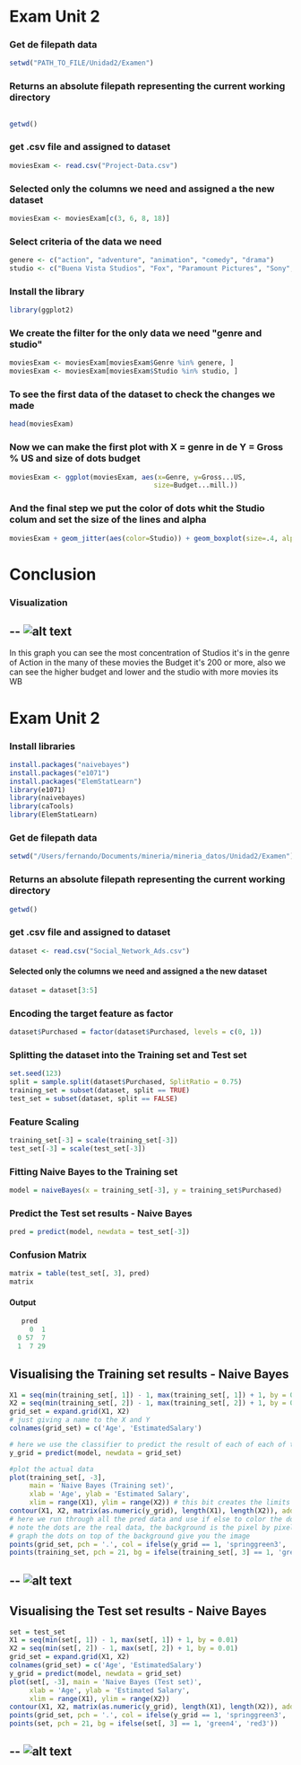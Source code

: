 # Exam Unit 2


### Get de filepath data

```R
setwd("PATH_TO_FILE/Unidad2/Examen")
```
### Returns an absolute filepath representing the current working directory

```R

getwd()

```
### get .csv file and assigned to dataset

```R
moviesExam <- read.csv("Project-Data.csv")
```
### Selected only the columns we need and assigned a the new dataset

```R
moviesExam <- moviesExam[c(3, 6, 8, 18)]
```
### Select criteria of  the data we need

```R
genere <- c("action", "adventure", "animation", "comedy", "drama")
studio <- c("Buena Vista Studios", "Fox", "Paramount Pictures", "Sony", "Universal", "WB")
```
### Install the library

```R
library(ggplot2)
```
### We create  the filter for the only data we need "genre and studio" 

```R
moviesExam <- moviesExam[moviesExam$Genre %in% genere, ]
moviesExam <- moviesExam[moviesExam$Studio %in% studio, ]
```
### To see the first data of the dataset to check the changes we made

```R
head(moviesExam)
```

### Now we can make the first plot with X = genre in de Y = Gross % US and size of dots budget

```R
moviesExam <- ggplot(moviesExam, aes(x=Genre, y=Gross...US, 
                                    size=Budget...mill.))
```

### And the final step we put the color of dots whit the Studio colum and set the size of the lines and alpha 

```R
moviesExam + geom_jitter(aes(color=Studio)) + geom_boxplot(size=.4, alpha=0.5)
```
# Conclusion

### Visualization 

--
![alt text](https://github.com/FerFuentes/mineria_datos/blob/Unidad2/Unidad2/Examen/plot.png)
--

In this graph you can see the most concentration of Studios it's in the genre of Action in the many of these movies the Budget it's 200 or more, also we can see the higher budget and lower and the studio with more movies its WB


# Exam Unit 2


### Install libraries 
```R
install.packages("naivebayes")
install.packages("e1071")
install.packages("ElemStatLearn")
library(e1071)
library(naivebayes)
library(caTools)
library(ElemStatLearn)
```
### Get de filepath data

```R
setwd("/Users/fernando/Documents/mineria/mineria_datos/Unidad2/Examen")
```

### Returns an absolute filepath representing the current working directory

```R
getwd()
```
### get .csv file and assigned to dataset

```R
dataset <- read.csv("Social_Network_Ads.csv")

```

#### Selected only the columns we need and assigned a the new dataset

```R
dataset = dataset[3:5]
```


### Encoding the target feature as factor

```R
dataset$Purchased = factor(dataset$Purchased, levels = c(0, 1))
```

### Splitting the dataset into the Training set and Test set

```R
set.seed(123)
split = sample.split(dataset$Purchased, SplitRatio = 0.75)
training_set = subset(dataset, split == TRUE)
test_set = subset(dataset, split == FALSE)
```
### Feature Scaling

```R
training_set[-3] = scale(training_set[-3])
test_set[-3] = scale(test_set[-3])
```
### Fitting Naive Bayes to the Training set

```R
model = naiveBayes(x = training_set[-3], y = training_set$Purchased)
```
### Predict the Test set results - Naive Bayes

```R
pred = predict(model, newdata = test_set[-3])
```

### Confusion Matrix

```R
matrix = table(test_set[, 3], pred)
matrix
```
#### Output

```R
   pred
     0  1
  0 57  7
  1  7 29
```

## Visualising the Training set results - Naive Bayes

```R
X1 = seq(min(training_set[, 1]) - 1, max(training_set[, 1]) + 1, by = 0.01)
X2 = seq(min(training_set[, 2]) - 1, max(training_set[, 2]) + 1, by = 0.01)
grid_set = expand.grid(X1, X2)
# just giving a name to the X and Y 
colnames(grid_set) = c('Age', 'EstimatedSalary')

# here we use the classifier to predict the result of each of each of the pixel bits noted above
y_grid = predict(model, newdata = grid_set)

#plot the actual data 
plot(training_set[, -3],
     main = 'Naive Bayes (Training set)',
     xlab = 'Age', ylab = 'Estimated Salary',
     xlim = range(X1), ylim = range(X2)) # this bit creates the limits to the values plotted this is also a part of the MAGIC as it creates the line between green and red
contour(X1, X2, matrix(as.numeric(y_grid), length(X1), length(X2)), add = TRUE)
# here we run through all the pred data and use if else to color the dots
# note the dots are the real data, the background is the pixel by pixel determination of y/n
# graph the dots on top of the background give you the image
points(grid_set, pch = '.', col = ifelse(y_grid == 1, 'springgreen3', 'tomato'))
points(training_set, pch = 21, bg = ifelse(training_set[, 3] == 1, 'green4', 'red3'))
```

--
![alt text](https://github.com/FerFuentes/mineria_datos/blob/Unidad2/Unidad2/Examen/NB_Training.png)
--

## Visualising the Test set results - Naive Bayes

```R
set = test_set
X1 = seq(min(set[, 1]) - 1, max(set[, 1]) + 1, by = 0.01)
X2 = seq(min(set[, 2]) - 1, max(set[, 2]) + 1, by = 0.01)
grid_set = expand.grid(X1, X2)
colnames(grid_set) = c('Age', 'EstimatedSalary')
y_grid = predict(model, newdata = grid_set)
plot(set[, -3], main = 'Naive Bayes (Test set)',
     xlab = 'Age', ylab = 'Estimated Salary',
     xlim = range(X1), ylim = range(X2))
contour(X1, X2, matrix(as.numeric(y_grid), length(X1), length(X2)), add = TRUE)
points(grid_set, pch = '.', col = ifelse(y_grid == 1, 'springgreen3', 'tomato'))
points(set, pch = 21, bg = ifelse(set[, 3] == 1, 'green4', 'red3'))
```
--
![alt text](https://github.com/FerFuentes/mineria_datos/blob/Unidad2/Unidad2/Examen/NB_Test.png)
--
